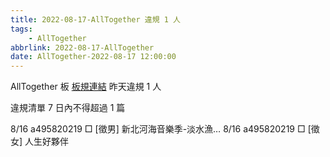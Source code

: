 ```yaml
---
title: 2022-08-17-AllTogether 違規 1 人
tags:
    - AllTogether
abbrlink: 2022-08-17-AllTogether
date: AllTogether-2022-08-17 12:00:00
---
```

AllTogether 板 [板規連結](https://www.ptt.cc/bbs/AllTogether/M.1643211430.A.5FB.html)
昨天違規 1 人
<!-- more -->

違規清單
7 日內不得超過 1 篇

8/16 a495820219 □ [徵男] 新北河海音樂季-淡水漁…
8/16 a495820219 □ [徵女] 人生好夥伴